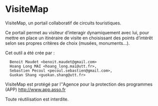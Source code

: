 VisiteMap
=========

VisiteMap, un portail collaboratif de circuits touristiques.

Ce portail permet au visiteur d’interagir dynamiquement avec lui, pour mettre en place un itinéraire de visite en choisissant des points d’intérêt selon ses propres critères de choix (musées, monuments…).

Cet outil a été crée par : 

      Benoit Maudet <benoit.maudet@gmail.com>
      Hoang Long MAI <hoang_long.mai@utt.fr>,
      Sebastien Pecoul <pecoul.sebastien@gmail.com>,
      Guokan Shang <guokan.shang@utt.fr>


VisiteMap est protégé par l''Agence pour la protection des programmes (APP)
http://www.app.asso.fr

Toute réutilisation est interdite.
